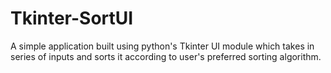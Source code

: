 # Tkinter-SortUI
A simple application built using python's Tkinter UI module which takes in series of inputs and sorts it according to user's preferred sorting algorithm.
